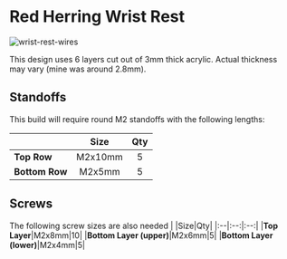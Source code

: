 # Red Herring Wrist Rest

![wrist-rest-wires](https://user-images.githubusercontent.com/800930/158737744-540b55b1-8214-49cb-b00d-84be67c9dd87.png)

This design uses 6 layers cut out of 3mm thick acrylic.  Actual thickness may vary (mine was around 2.8mm).

## Standoffs
This build will require round M2 standoffs with the following lengths:

| |Size|Qty|
|:--|:--:|:--:|
|**Top Row**|M2x10mm|5|
|**Bottom Row**|M2x5mm|5|

## Screws
The following screw sizes are also needed
| |Size|Qty|
|:--|:--:|:--:|
|**Top Layer**|M2x8mm|10|
|**Bottom Layer (upper)**|M2x6mm|5|
|**Bottom Layer (lower)**|M2x4mm|5|

